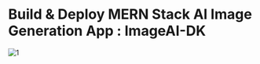 # Build & Deploy MERN Stack AI Image Generation App : ImageAI-DK

![1](https://user-images.githubusercontent.com/88178092/217050728-84bb0d9a-9e32-421c-90d1-153fc1bb43d7.png)
